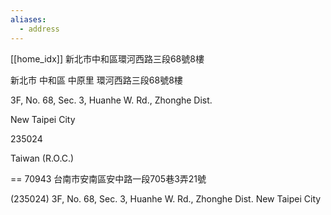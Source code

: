 ```yaml
---
aliases:
  - address
---
```



[[home_idx]]
新北市中和區環河西路三段68號8樓 

新北市 中和區 中原里 環河西路三段68號8樓 

3F, No. 68, Sec. 3, Huanhe W. Rd., Zhonghe Dist.

New Taipei City

235024

Taiwan (R.O.C.)


==
70943 台南市安南區安中路一段705巷3弄21號


(235024) 3F, No. 68, Sec. 3, Huanhe W. Rd., Zhonghe Dist. New Taipei City

